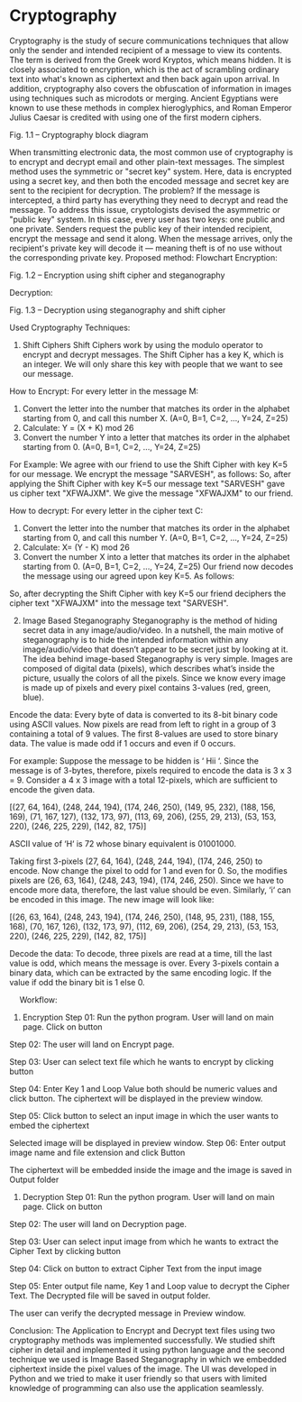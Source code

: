 # Cryptography
Cryptography is the study of secure communications techniques that allow only the sender and intended recipient of a message to view its contents. The term is derived from the Greek word Kryptos, which means hidden. It is closely associated to encryption, which is the act of scrambling ordinary text into what's known as ciphertext and then back again upon arrival. In addition, cryptography also covers the obfuscation of information in images using techniques such as microdots or merging. Ancient Egyptians were known to use these methods in complex hieroglyphics, and Roman Emperor Julius Caesar is credited with using one of the first modern ciphers.
 
Fig. 1.1 – Cryptography block diagram

When transmitting electronic data, the most common use of cryptography is to encrypt and decrypt email and other plain-text messages. The simplest method uses the symmetric or "secret key" system. Here, data is encrypted using a secret key, and then both the encoded message and secret key are sent to the recipient for decryption. The problem? If the message is intercepted, a third party has everything they need to decrypt and read the message. To address this issue, cryptologists devised the asymmetric or "public key" system. In this case, every user has two keys: one public and one private. Senders request the public key of their intended recipient, encrypt the message and send it along. When the message arrives, only the recipient's private key will decode it — meaning theft is of no use without the corresponding private key.
Proposed method: Flowchart
Encryption:

 
Fig. 1.2 – Encryption using shift cipher and steganography



Decryption:

 

Fig. 1.3 – Decryption using steganography and shift cipher 


Used Cryptography Techniques:

1.	Shift Ciphers 
	Shift Ciphers work by using the modulo operator to encrypt and decrypt messages. The Shift Cipher has a key K, which is an integer. We will only share this key with people that we want to see our message.

How to Encrypt:
For every letter in the message M:

1. Convert the letter into the number that matches its order in the alphabet starting from 0, and call this number X.
(A=0, B=1, C=2, ..., Y=24, Z=25)
2. Calculate: Y = (X + K) mod 26
3. Convert the number Y into a letter that matches its order in the alphabet starting from 0.
(A=0, B=1, C=2, ..., Y=24, Z=25)

For Example: We agree with our friend to use the Shift Cipher with key K=5 for our message. 
We encrypt the message "SARVESH", as follows:
So, after applying the Shift Cipher with key K=5 our message text "SARVESH" gave us cipher text "XFWAJXM".
We give the message "XFWAJXM" to our friend.

How to decrypt:
For every letter in the cipher text C:

1. Convert the letter into the number that matches its order in the alphabet starting from 0, and call this number Y.
(A=0, B=1, C=2, ..., Y=24, Z=25)
2. Calculate: X= (Y - K) mod 26
3. Convert the number X into a letter that matches its order in the alphabet starting from 0.
(A=0, B=1, C=2, ..., Y=24, Z=25)
Our friend now decodes the message using our agreed upon key K=5. As follows:

So, after decrypting the Shift Cipher with key K=5 our friend deciphers the cipher text "XFWAJXM" into the message text "SARVESH".








2.	Image Based Steganography
	Steganography is the method of hiding secret data in any image/audio/video. In a nutshell, the main motive of steganography is to hide the intended information within any image/audio/video that doesn’t appear to be secret just by looking at it.
	The idea behind image-based Steganography is very simple. Images are composed of digital data (pixels), which describes what’s inside the picture, usually the colors of all the pixels. Since we know every image is made up of pixels and every pixel contains 3-values (red, green, blue).

Encode the data:
Every byte of data is converted to its 8-bit binary code using ASCII values. Now pixels are read from left to right in a group of 3 containing a total of 9 values. The first 8-values are used to store binary data. The value is made odd if 1 occurs and even if 0 occurs. 

For example: 
Suppose the message to be hidden is ‘ Hii ‘. Since the message is of 3-bytes, therefore, pixels required to encode the data is 3 x 3 = 9. Consider a 4 x 3 image with a total 12-pixels, which are sufficient to encode the given data.

[(27, 64, 164), (248, 244, 194), (174, 246, 250), (149, 95, 232),
(188, 156, 169), (71, 167, 127), (132, 173, 97), (113, 69, 206),
(255, 29, 213), (53, 153, 220), (246, 225, 229), (142, 82, 175)]

ASCII value of ‘H‘ is 72 whose binary equivalent is 01001000.

Taking first 3-pixels (27, 64, 164), (248, 244, 194), (174, 246, 250) to encode. Now change the pixel to odd for 1 and even for 0. So, the modifies pixels are (26, 63, 164), (248, 243, 194), (174, 246, 250). Since we have to encode more data, therefore, the last value should be even. Similarly, ‘i‘ can be encoded in this image.
The new image will look like:
 
[(26, 63, 164), (248, 243, 194), (174, 246, 250), (148, 95, 231),
(188, 155, 168), (70, 167, 126), (132, 173, 97), (112, 69, 206),
(254, 29, 213), (53, 153, 220), (246, 225, 229), (142, 82, 175)]


Decode the data:
To decode, three pixels are read at a time, till the last value is odd, which means the message is over. Every 3-pixels contain a binary data, which can be extracted by the same encoding logic. If the value if odd the binary bit is 1 else 0. 

 
Workflow:
1.	Encryption
Step 01: Run the python program. User will land on main page. Click on <ENCRYPT> button
       

Step 02: The user will land on Encrypt page. 
 

Step 03: User can select text file which he wants to encrypt by clicking <BROWSE> button
 
Step 04: Enter Key 1 and Loop Value both should be numeric values and click <ENCRYPT> button. The ciphertext will be displayed in the preview window.
 

Step 05: Click <BROWSE> button to select an input image in which the user wants to embed the ciphertext 

 

Selected image will be displayed in preview window. 
Step 06: Enter output image name and file extension and click <ENCRYPT> Button

 

The ciphertext will be embedded inside the image and the image is saved in Output folder
 



1.	Decryption
Step 01: Run the python program. User will land on main page. Click on <DECRYPT> button
       

Step 02: The user will land on Decryption page.
 

Step 03: User can select input image from which he wants to extract the Cipher Text by clicking <BROWSE> button
 
Step 04: Click on <DECRYPT> button to extract Cipher Text from the input image 
 

Step 05: Enter output file name, Key 1 and Loop value to decrypt the Cipher Text. The Decrypted file will be saved in output folder.
 
The user can verify the decrypted message in Preview window.

Conclusion:
	The Application to Encrypt and Decrypt text files using two cryptography methods was implemented successfully. We studied shift cipher in detail and implemented it using python language and the second technique we used is Image Based Steganography in which we embedded ciphertext inside the pixel values of the image. The UI was developed in Python and we tried to make it user friendly so that users with limited knowledge of programming can also use the application seamlessly.
